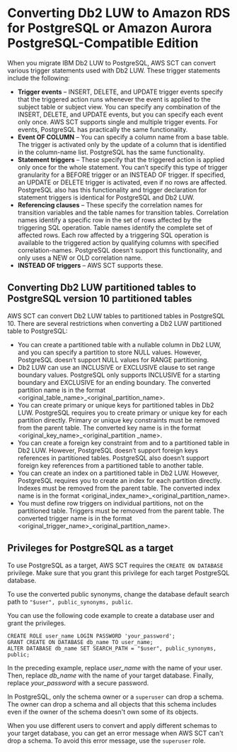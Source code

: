 # Converting Db2 LUW to Amazon RDS for PostgreSQL or Amazon Aurora PostgreSQL\-Compatible Edition<a name="CHAP_Source.DB2LUW.ToPostgreSQL"></a>

When you migrate IBM Db2 LUW to PostgreSQL, AWS SCT can convert various trigger statements used with Db2 LUW\. These trigger statements include the following:
+ **Trigger events** – INSERT, DELETE, and UPDATE trigger events specify that the triggered action runs whenever the event is applied to the subject table or subject view\. You can specify any combination of the INSERT, DELETE, and UPDATE events, but you can specify each event only once\. AWS SCT supports single and multiple trigger events\. For events, PostgreSQL has practically the same functionality\. 
+ **Event OF COLUMN** – You can specify a column name from a base table\. The trigger is activated only by the update of a column that is identified in the column\-name list\. PostgreSQL has the same functionality\.
+ **Statement triggers** – These specify that the triggered action is applied only once for the whole statement\. You can’t specify this type of trigger granularity for a BEFORE trigger or an INSTEAD OF trigger\. If specified, an UPDATE or DELETE trigger is activated, even if no rows are affected\. PostgreSQL also has this functionality and trigger declaration for statement triggers is identical for PostgreSQL and Db2 LUW\.
+ **Referencing clauses** – These specify the correlation names for transition variables and the table names for transition tables\. Correlation names identify a specific row in the set of rows affected by the triggering SQL operation\. Table names identify the complete set of affected rows\. Each row affected by a triggering SQL operation is available to the triggered action by qualifying columns with specified correlation\-names\. PostgreSQL doesn’t support this functionality, and only uses a NEW or OLD correlation name\.
+ **INSTEAD OF triggers** – AWS SCT supports these\.

## Converting Db2 LUW partitioned tables to PostgreSQL version 10 partitioned tables<a name="CHAP_Source.DB2LUW.ToPostgreSQL.PartitionedTables"></a>

AWS SCT can convert Db2 LUW tables to partitioned tables in PostgreSQL 10\. There are several restrictions when converting a Db2 LUW partitioned table to PostgreSQL:
+ You can create a partitioned table with a nullable column in Db2 LUW, and you can specify a partition to store NULL values\. However, PostgreSQL doesn’t support NULL values for RANGE partitioning\.
+ Db2 LUW can use an INCLUSIVE or EXCLUSIVE clause to set range boundary values\. PostgreSQL only supports INCLUSIVE for a starting boundary and EXCLUSIVE for an ending boundary\. The converted partition name is in the format <original\_table\_name>\_<original\_partition\_name>\.
+ You can create primary or unique keys for partitioned tables in Db2 LUW\. PostgreSQL requires you to create primary or unique key for each partition directly\. Primary or unique key constraints must be removed from the parent table\. The converted key name is in the format <original\_key\_name>\_<original\_partition \_name>\.
+ You can create a foreign key constraint from and to a partitioned table in Db2 LUW\. However, PostgreSQL doesn’t support foreign keys references in partitioned tables\. PostgreSQL also doesn’t support foreign key references from a partitioned table to another table\.
+ You can create an index on a partitioned table in Db2 LUW\. However, PostgreSQL requires you to create an index for each partition directly\. Indexes must be removed from the parent table\. The converted index name is in the format <original\_index\_name>\_<original\_partition\_name>\.
+ You must define row triggers on individual partitions, not on the partitioned table\. Triggers must be removed from the parent table\. The converted trigger name is in the format <original\_trigger\_name>\_<original\_partition\_name>\.

## Privileges for PostgreSQL as a target<a name="CHAP_Source.DB2LUW.ToPostgreSQL.ConfigureTarget"></a>

To use PostgreSQL as a target, AWS SCT requires the `CREATE ON DATABASE` privilege\. Make sure that you grant this privilege for each target PostgreSQL database\.

To use the converted public synonyms, change the database default search path to `"$user", public_synonyms, public`\.

You can use the following code example to create a database user and grant the privileges\.

```
CREATE ROLE user_name LOGIN PASSWORD 'your_password';
GRANT CREATE ON DATABASE db_name TO user_name;
ALTER DATABASE db_name SET SEARCH_PATH = "$user", public_synonyms, public;
```

In the preceding example, replace *user\_name* with the name of your user\. Then, replace *db\_name* with the name of your target database\. Finally, replace *your\_password* with a secure password\.

In PostgreSQL, only the schema owner or a `superuser` can drop a schema\. The owner can drop a schema and all objects that this schema includes even if the owner of the schema doesn't own some of its objects\.

When you use different users to convert and apply different schemas to your target database, you can get an error message when AWS SCT can't drop a schema\. To avoid this error message, use the `superuser` role\. 